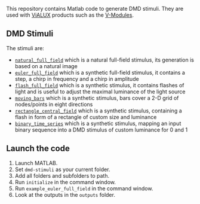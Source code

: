 This repository contains Matlab code to generate DMD stimuli. They are used
with [ViALUX](https://www.vialux.de/en/index.html) products such as the
[V-Modules](https://www.vialux.de/en/v-modules.html).


## DMD Stimuli

The stimuli are:
- [`natural_full_field`](sources/natural_full_field.m) which is a natural
  full-field stimulus, its generation is based on a natural image
- [`euler_full_field`](sources/euler_full_field/euler_full_field.m) which
  is a synthetic full-field stimulus, it contains a step, a chirp in
  frequency and a chirp in amplitude
- [`flash_full_field`](source/flash_full_field.m) which is a synthetic
  stimulus, it contains flashes of light and is useful to adjust the
  maximal luminance of the light source
- [`moving_bars`](sources/moving_bars/moving_bars.m) which is a synthetic
  stimulus, bars cover a 2-D grid of nodes/points in eight directions
- [`rectangle_central_field`](source/rectangle_central_field.m) which is a synthetic
  stimulus, containing a flash in form of a rectangle of custom size and luminance 
- [`binary_time_series`](source/binary_time_series.m) which is a synthetic
  stimulus, mapping an input binary sequence into a DMD stimulus of custom luminance for 0 and 1


## Launch the code

1. Launch MATLAB.
2. Set `dmd-stimuli` as your current folder.
3. Add all folders and subfolders to path.
4. Run `initialize` in the command window.
5. Run `example_euler_full_field` in the command window.
6. Look at the outputs in the `outputs` folder.

